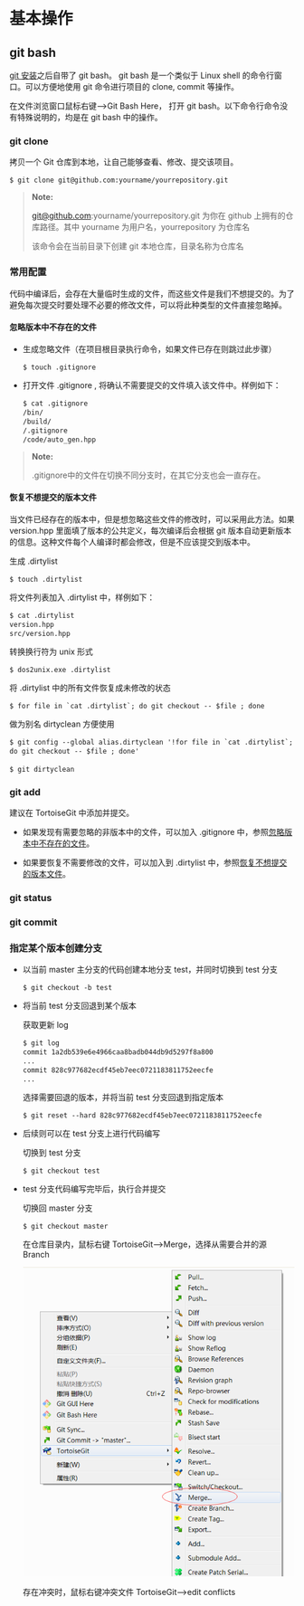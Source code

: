 # 基本操作 #

## git bash ##
[git 安装](tool/git.md)之后自带了 git bash。 git bash 是一个类似于 Linux shell 的命令行窗口。可以方便地使用 git 命令进行项目的 clone, commit 等操作。

在文件浏览窗口鼠标右键-->Git Bash Here， 打开 git bash。以下命令行命令没有特殊说明的，均是在 git bash 中的操作。

### git clone ###
拷贝一个 Git 仓库到本地，让自己能够查看、修改、提交该项目。

``` shell
$ git clone git@github.com:yourname/yourrepository.git
```

>**Note:**
>
> git@github.com:yourname/yourrepository.git 为你在 github 上拥有的仓库路径。其中 yourname 为用户名，yourrepository 为仓库名
>
> 该命令会在当前目录下创建 git 本地仓库，目录名称为仓库名
>

### 常用配置 ###

代码中编译后，会存在大量临时生成的文件，而这些文件是我们不想提交的。为了避免每次提交时要处理不必要的修改文件，可以将此种类型的文件直接忽略掉。

#### 忽略版本中不存在的文件 ####

+ 生成忽略文件（在项目根目录执行命令，如果文件已存在则跳过此步骤）
   ```
   $ touch .gitignore
   ```

+ 打开文件 .gitignore , 将确认不需要提交的文件填入该文件中。样例如下：
   ```
   $ cat .gitignore
   /bin/
   /build/
   /.gitignore
   /code/auto_gen.hpp
   ```

>**Note:**
>
> .gitignore中的文件在切换不同分支时，在其它分支也会一直存在。
>

#### 恢复不想提交的版本文件 ####
当文件已经存在的版本中，但是想忽略这些文件的修改时，可以采用此方法。如果 version.hpp 里面填了版本的公共定义，每次编译后会根据 git 版本自动更新版本的信息。这种文件每个人编译时都会修改，但是不应该提交到版本中。

生成 .dirtylist
```
$ touch .dirtylist
```

将文件列表加入 .dirtylist 中，样例如下：
```
$ cat .dirtylist
version.hpp
src/version.hpp
```

转换换行符为 unix 形式
```
$ dos2unix.exe .dirtylist
```

将 .dirtylist 中的所有文件恢复成未修改的状态
```
$ for file in `cat .dirtylist`; do git checkout -- $file ; done
```

做为别名 dirtyclean 方便使用
```
$ git config --global alias.dirtyclean '!for file in `cat .dirtylist`; do git checkout -- $file ; done'

$ git dirtyclean
```

### git add ###
建议在 TortoiseGit 中添加并提交。

+ 如果发现有需要忽略的非版本中的文件，可以加入 .gitignore 中，参照[忽略版本中不存在的文件](basicop.md#忽略版本中不存在的文件#)。

+ 如果要恢复不需要修改的文件，可以加入到 .dirtylist 中，参照[恢复不想提交的版本文件](basicop.md#恢复不想提交的版本文件#)。

### git status ###

### git commit ###

### 指定某个版本创建分支 ###

+ 以当前 master 主分支的代码创建本地分支 test，并同时切换到 test 分支
   ``` shell
   $ git checkout -b test
   ```

+ 将当前 test 分支回退到某个版本

   获取更新 log 
   ``` shell
   $ git log
   commit 1a2db539e6e4966caa8badb044db9d5297f8a800
   ...
   commit 828c977682ecdf45eb7eec0721183811752eecfe
   ...
   ```

   选择需要回退的版本，并将当前 test 分支回退到指定版本
   ``` shell
   $ git reset --hard 828c977682ecdf45eb7eec0721183811752eecfe
   ```

+ 后续则可以在 test 分支上进行代码编写
   
   切换到 test 分支
   ```
   $ git checkout test
   ```

+ test 分支代码编写完毕后，执行合并提交

   切换回 master 分支
   ```
   $ git checkout master
   ```

   在仓库目录内，鼠标右键 TortoiseGit-->Merge，选择从需要合并的源 Branch 

   ![Merge](../../image/windows/basicop_merge.bmp)

   存在冲突时，鼠标右键冲突文件 TortoiseGit-->edit conflicts

